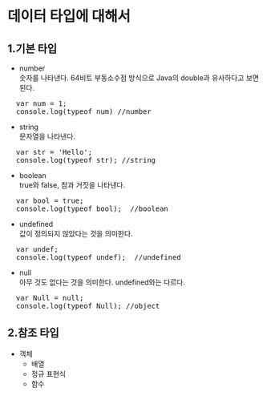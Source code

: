 데이터 타입에 대해서
===============
1.기본 타입
---------
  * number  
  숫자를 나타낸다. 64비트 부동소수점 방식으로 Java의 double과 유사하다고 보면된다.
  <pre>
  var num = 1;
  console.log(typeof num) //number</pre>

  * string  
  문자열을 나타낸다.  
  <pre>
  var str = 'Hello';
  console.log(typeof str); //string</pre>

  * boolean  
  true와 false, 참과 거짓을 나타낸다.
  <pre>
  var bool = true;
  console.log(typeof bool);  //boolean</pre>

  * undefined  
  값이 정의되지 않았다는 것을 의미한다.
  <pre>
  var undef;
  console.log(typeof undef);  //undefined</pre>

  * null  
  아무 것도 없다는 것을 의미한다. undefined와는 다르다.  
  <pre>
  var Null = null;
  console.log(typeof Null); //object</pre>

2.참조 타입
---------
  * 객체  
    * 배열  
    * 정규 표현식  
    * 함수  
